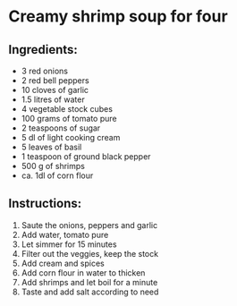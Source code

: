 # Creamy shrimp soup for four

## Ingredients:

- 3 red onions
- 2 red bell peppers
- 10 cloves of garlic
- 1.5 litres of water
- 4 vegetable stock cubes
- 100 grams of tomato pure
- 2 teaspoons of sugar
- 5 dl of light cooking cream
- 5 leaves of basil
- 1 teaspoon of ground black pepper
- 500 g of shrimps
- ca. 1dl of corn flour


## Instructions:

1. Saute the onions, peppers and garlic
2. Add water, tomato pure
3. Let simmer for 15 minutes
4. Filter out the veggies, keep the stock
5. Add cream and spices
6. Add corn flour in water to thicken
7. Add shrimps and let boil for a minute
8. Taste and add salt according to need



